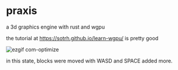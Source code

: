 # praxis
a 3d graphics engine with rust and wgpu

the tutorial at 
https://sotrh.github.io/learn-wgpu/
is pretty good



![ezgif com-optimize](https://github.com/user-attachments/assets/7ca7f536-6b9e-4b48-ac54-889ca003a813)

in this state, blocks were moved with WASD and SPACE added more.
